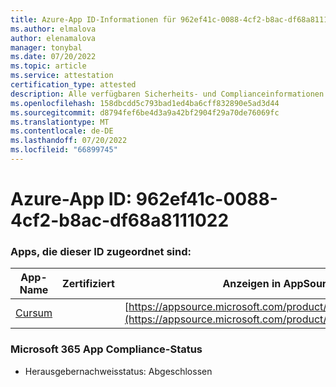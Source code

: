 ```yaml
---
title: Azure-App ID-Informationen für 962ef41c-0088-4cf2-b8ac-df68a8111022
ms.author: elmalova
author: elenamalova
manager: tonybal
ms.date: 07/20/2022
ms.topic: article
ms.service: attestation
certification_type: attested
description: Alle verfügbaren Sicherheits- und Complianceinformationen für 962ef41c-0088-4cf2-b8ac-df68a8111022.
ms.openlocfilehash: 158dbcdd5c793bad1ed4ba6cff832890e5ad3d44
ms.sourcegitcommit: d8794fef6be4d3a9a42bf2904f29a70de76069fc
ms.translationtype: MT
ms.contentlocale: de-DE
ms.lasthandoff: 07/20/2022
ms.locfileid: "66899745"
---
```

# <a name="azure-app-id-962ef41c-0088-4cf2-b8ac-df68a8111022"></a>Azure-App ID: 962ef41c-0088-4cf2-b8ac-df68a8111022


### <a name="apps-associated-with-this-id"></a>Apps, die dieser ID zugeordnet sind:
| **App-Name** | **Zertifiziert** | **Anzeigen in AppSource** |
|--------------|---------------|-----------------------|
| [Cursum](../forward/WA200004407.md) |  | [https://appsource.microsoft.com/product/office/WA200004407](https://appsource.microsoft.com/product/office/WA200004407) |

### <a name="microsoft-365-app-compliance-status"></a>Microsoft 365 App Compliance-Status
- Herausgebernachweisstatus: Abgeschlossen
